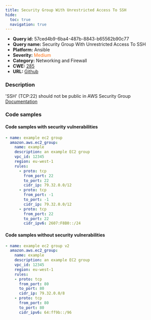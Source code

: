 ```yaml
---
title: Security Group With Unrestricted Access To SSH
hide:
  toc: true
  navigation: true
---
```


<style>
  .highlight .hll {
    background-color: #ff171742;
  }
  .md-content {
    max-width: 1100px;
    margin: 0 auto;
  }
</style>

-   **Query id:** 57ced4b9-6ba4-487b-8843-b65562b90c77
-   **Query name:** Security Group With Unrestricted Access To SSH
-   **Platform:** Ansible
-   **Severity:** <span style="color:#ff7213">Medium</span>
-   **Category:** Networking and Firewall
-   **CWE:** <a href="https://cwe.mitre.org/data/definitions/285.html" onclick="newWindowOpenerSafe(event, 'https://cwe.mitre.org/data/definitions/285.html')">285</a>
-   **URL:** [Github](https://github.com/Checkmarx/kics/tree/master/assets/queries/ansible/aws/security_group_with_unrestricted_access_to_ssh)

### Description
'SSH' (TCP:22) should not be public in AWS Security Group<br>
[Documentation](https://docs.ansible.com/ansible/latest/collections/amazon/aws/ec2_group_module.html)

### Code samples
#### Code samples with security vulnerabilities
```yaml title="Positive test num. 1 - yaml file" hl_lines="7"
- name: example ec2 group
  amazon.aws.ec2_group:
    name: example
    description: an example EC2 group
    vpc_id: 12345
    region: eu-west-1
    rules:
      - proto: tcp
        from_port: 22
        to_port: 22
        cidr_ip: 79.32.0.0/12
      - proto: tcp
        from_port: -1
        to_port: -1
        cidr_ip: 79.32.0.0/12
      - proto: tcp
        from_port: 22
        to_port: 22
        cidr_ipv6: 2607:F8B0::/24

```


#### Code samples without security vulnerabilities
```yaml title="Negative test num. 1 - yaml file"
- name: example ec2 group v2
  amazon.aws.ec2_group:
    name: example
    description: an example EC2 group
    vpc_id: 12345
    region: eu-west-1
    rules:
    - proto: tcp
      from_port: 80
      to_port: 80
      cidr_ip: 79.32.0.0/8
    - proto: tcp
      from_port: 80
      to_port: 80
      cidr_ipv6: 64:ff9b::/96

```
